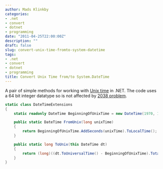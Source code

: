 ```yaml
---
author: Mads Klinkby
categories:
- .net
- convert
- dotnet
- programming
date: "2011-04-25T22:00:00Z"
description: ""
draft: false
slug: convert-unix-time-fromto-system-datetime
tags:
- .net
- convert
- dotnet
- programming
title: Convert Unix Time from/to System.DateTime
---
```



A pair of simple methods for working with [Unix time](http://en.wikipedia.org/wiki/Unix_epoch) in .NET. The code uses a 64 bit integer datatype so is not affected by [2038 problem](http://en.wikipedia.org/wiki/Year_2038_problem).   


```C#
static class DateTimeExtensions
{
    static readonly DateTime BeginningOfUnixTime = new DateTime(1970, 1, 1, 0, 0, 0, DateTimeKind.Utc);

    public static DateTime FromUnix(long unixTime)
    {
        return BeginningOfUnixTime.AddSeconds(unixTime).ToLocalTime();
    }

    public static long ToUnix(this DateTime dt)
    {
        return (long)((dt.ToUniversalTime() - BeginningOfUnixTime).TotalSeconds);
    }
}
```
